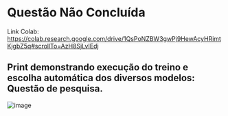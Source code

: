 # Questão Não Concluída

Link Colab: https://colab.research.google.com/drive/1QsPoNZBW3gwPj9HewAcyHRimtKjgbZ5q#scrollTo=AzH8SjLvIEdj

## Print demonstrando execução do treino e escolha automática dos diversos modelos: Questão de pesquisa.
![image](https://github.com/user-attachments/assets/5223750e-d8c2-4cfe-82c4-8763e93cc004)
